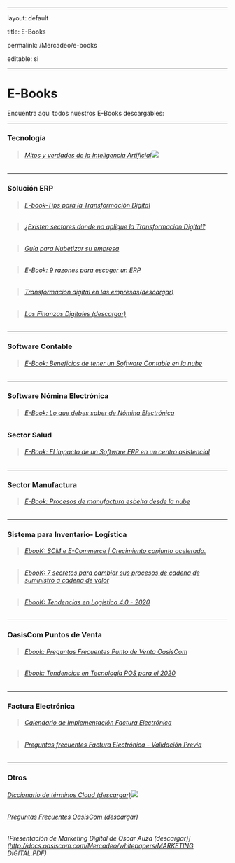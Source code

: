 ﻿---





layout: default





title: E-Books





permalink: /Mercadeo/e-books





editable: si





---











# E-Books





 





Encuentra aquí todos nuestros E-Books descargables:











------------------------------------------------------








### Tecnología


>###### [Mitos y verdades de la Inteligencia Artificial](http://docs.oasiscom.com/Mercadeo/e-books/E-BOOK-mitos-verdad.pdf)![](http://docs.oasiscom.com/Mercadeo/fichas/Gift_new100gif.gif)

---


### Solución ERP


>###### [E-book-Tips para la Transformación Digital](http://docs.oasiscom.com/Mercadeo/e-books/ebook-tips-para-la-transformacion-digital.pdf)



>###### [¿Existen sectores donde no aplique la Transformacion Digital?](http://docs.oasiscom.com/Mercadeo/e-books/existen-sectores-donde-no-aplique-la-tranformacion-digital.pdf)





>###### [Guía para Nubetizar su empresa](http://docs.oasiscom.com/Mercadeo/fichas/E-book_Guia_para_nubetizar_su_empresa.pdf)





>###### [E-Book: 9 razones para escoger un ERP](http://docs.oasiscom.com/Mercadeo/fichas/E-BOOK-9-razones-para-escoger-un-erp.pdf)





>###### [Transformación digital en las empresas(descargar)](http://docs.oasiscom.com/Mercadeo/whitepapers/Brochure_Transformacion_Digital_06062017_01.pdf)





>###### [Las Finanzas Digitales (descargar)](http://docs.oasiscom.com/Mercadeo/whitepapers/Las_finanzas_digitales.pdf)

















---





### Software Contable





>###### [E-Book: Beneficios de tener un Software Contable en la nube](http://docs.oasiscom.com/Mercadeo/e-books/Beneficios-de-tener-software-contable.pdf)











---

### Software Nómina Electrónica 











>###### [E-Book: Lo que debes saber de Nómina Electrónica](http://docs.oasiscom.com/Mercadeo/e-books/e-book-nomina-electronica.pdf)





### Sector Salud











>###### [E-Book: El impacto de un Software ERP en un centro asistencial](http://docs.oasiscom.com/Mercadeo/fichas/EBook-Salud-El-impacto-de-un-software-Erp-en-un-centro-asistencial.pdf)











---





### Sector Manufactura 











>###### [E-Book: Procesos de manufactura esbelta desde la nube](http://docs.oasiscom.com/Mercadeo/e-books/ebook-manufactura-esbelta.pdf)











---





### Sistema para Inventario- Logística







>###### [EbooK: SCM e E-Commerce | Crecimiento conjunto acelerado.](http://docs.oasiscom.com/Mercadeo/e-books/Ebook-SCM-E-commerce.pdf)



>###### [EbooK: 7 secretos para cambiar sus procesos de cadena de suministro a cadena de valor](http://docs.oasiscom.com/Mercadeo/e-books/E-book-logistica-7-secretos-para-cambiar-su-cadena-de-suministro-a-cadena-valor-2019.pdf)





>###### [EbooK: Tendencias en Logística 4.0 - 2020](http://docs.oasiscom.com/Mercadeo/e-books/Ebook-tendencias-logistica-2020.pdf)





---





### OasisCom Puntos de Venta





>###### [Ebook: Preguntas Frecuentes Punto de Venta OasisCom](http://docs.oasiscom.com/Mercadeo/e-books/e-book-preguntas-frecuentes-punto-de-venta-oasiscom.pdf)  





>###### [Ebook: Tendencias en Tecnología POS para el 2020](http://docs.oasiscom.com/Mercadeo/e-books/tendencias-pos-ebook.pdf)











---





### Factura Electrónica



>###### [Calendario de Implementación Factura Electrónica](http://docs.oasiscom.com/Mercadeo/e-books/calendario-factura-electronica.pdf) 







>###### [Preguntas frecuentes Factura Electrónica - Validación Previa](http://docs.oasiscom.com/Mercadeo/e-books/Preguntas-frecuentes-factura-electronica-validacion-previa.pdf) 











---





### Otros











###### [Diccionario de términos Cloud  (descargar)](http://docs.oasiscom.com/Mercadeo/e-books/diccionario-terminos-cloud.pdf)![](http://docs.oasiscom.com/Mercadeo/fichas/Gift_new100gif.gif)

###### [Preguntas Frecuentes OasisCom  (descargar)](http://docs.oasiscom.com/Mercadeo/e-books/preguntas-frecuentes-general.pdf)

###### [Presentación de Marketing Digital de Oscar Auza  (descargar)](http://docs.oasiscom.com/Mercadeo/whitepapers/MARKETING DIGITAL.PDF)











